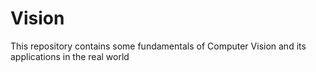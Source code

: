 # Vision
This repository contains some fundamentals of Computer Vision and its applications in the real world
